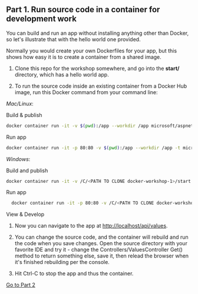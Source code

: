 ## Part 1. Run source code in a container for development work

You can build and run an app without installing anything other than Docker, so let's illustrate that with the hello world one provided.

Normally you would create your own Dockerfiles for your app, but this shows how easy it is to create a container from a shared image.

1. Clone this repo for the workshop somewhere, and go into the **start/** directory, which has a hello world app.

1. To run the source code inside an existing container from a Docker Hub image, run this Docker command from your command line:

*Mac/Linux*:

  Build & publish
  ```bash
  docker container run -it -v $(pwd):/app --workdir /app microsoft/aspnetcore-build bash -c "dotnet restore && dotnet publish -c Release -o ./bin/Release/PublishOutput"
  ```

  Run app
  ```bash
  docker container run -it -p 80:80 -v $(pwd):/app --workdir /app -t microsoft/aspnetcore-build bash -c "dotnet run"
  ```

*Windows*:

  Build and publish

  ```bash
  docker container run -it -v /C/<PATH TO CLONE docker-workshop-1>/start:/app --workdir /app microsoft/aspnetcore-build bash -c "dotnet restore && dotnet publish -c Release -o ./bin/Release/PublishOutput"
  ```

  Run app
  ```bash
    docker container run -it -p 80:80 -v /C/<PATH TO CLONE docker-workshop-1>/start:/app --workdir /app -t microsoft/aspnetcore-build bash -c "dotnet run"
  ```

View & Develop

1. Now you can navigate to the app at [http://localhost/api/values](http://localhost/api/values).

1. You can change the source code, and the container will rebuild and run the code when you save changes. Open the source directory with your favorite IDE and try it - change the Controllers/ValuesController Get() method to return something else, save it, then relead the browser when it's finished rebuilding per the console.

1. Hit Ctrl-C to stop the app and thus the container.

[Go to Part 2](README-part2.md)